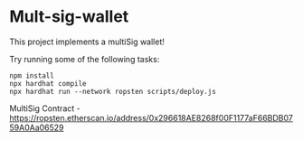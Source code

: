 # Mult-sig-wallet

This project implements a multiSig wallet!

Try running some of the following tasks:

```shell
npm install
npx hardhat compile
npx hardhat run --network ropsten scripts/deploy.js
```

MultiSig Contract - <link>https://ropsten.etherscan.io/address/0x296618AE8268f00F1177aF66BDB0759A0Aa06529</link>
